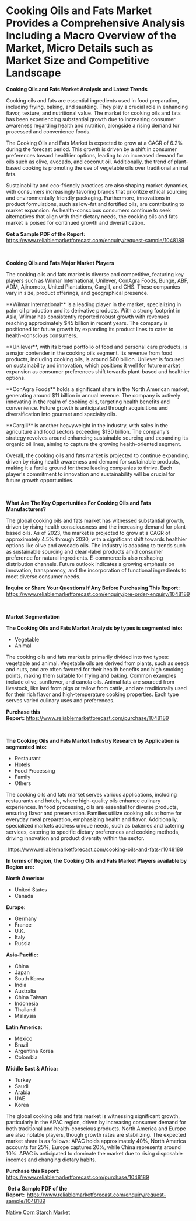 <p><h1>Cooking Oils and Fats Market Provides a Comprehensive Analysis Including a Macro Overview of the Market, Micro Details such as Market Size and Competitive Landscape</h1></p><p><strong>Cooking Oils and Fats Market Analysis and Latest Trends</strong></p>
<p><p>Cooking oils and fats are essential ingredients used in food preparation, including frying, baking, and sautéing. They play a crucial role in enhancing flavor, texture, and nutritional value. The market for cooking oils and fats has been experiencing substantial growth due to increasing consumer awareness regarding health and nutrition, alongside a rising demand for processed and convenience foods.</p><p>The Cooking Oils and Fats Market is expected to grow at a CAGR of 6.2% during the forecast period. This growth is driven by a shift in consumer preferences toward healthier options, leading to an increased demand for oils such as olive, avocado, and coconut oil. Additionally, the trend of plant-based cooking is promoting the use of vegetable oils over traditional animal fats.</p><p>Sustainability and eco-friendly practices are also shaping market dynamics, with consumers increasingly favoring brands that prioritize ethical sourcing and environmentally friendly packaging. Furthermore, innovations in product formulations, such as low-fat and fortified oils, are contributing to market expansion. As health-conscious consumers continue to seek alternatives that align with their dietary needs, the cooking oils and fats market is poised for continued growth and diversification.</p></p>
<p><strong>Get a Sample PDF of the Report:&nbsp;</strong> <a href="https://www.reliablemarketforecast.com/enquiry/request-sample/1048189?utm_campaign=3049&utm_medium=2&utm_source=Github&utm_content=ia&utm_term=07042025&utm_id=cooking-oils-and-fats">https://www.reliablemarketforecast.com/enquiry/request-sample/1048189</a></p>
<p>&nbsp;</p>
<p><strong>Cooking Oils and Fats Major Market Players</strong></p>
<p><p>The cooking oils and fats market is diverse and competitive, featuring key players such as Wilmar International, Unilever, ConAgra Foods, Bunge, ABF, ADM, Ajinomoto, United Plantations, Cargill, and CHS. These companies vary in size, product offerings, and geographical presence.</p><p>**Wilmar International** is a leading player in the market, specializing in palm oil production and its derivative products. With a strong footprint in Asia, Wilmar has consistently reported robust growth with revenues reaching approximately $45 billion in recent years. The company is positioned for future growth by expanding its product lines to cater to health-conscious consumers.</p><p>**Unilever**, with its broad portfolio of food and personal care products, is a major contender in the cooking oils segment. Its revenue from food products, including cooking oils, is around $60 billion. Unilever is focused on sustainability and innovation, which positions it well for future market expansion as consumer preferences shift towards plant-based and healthier options.</p><p>**ConAgra Foods** holds a significant share in the North American market, generating around $11 billion in annual revenue. The company is actively innovating in the realm of cooking oils, targeting health benefits and convenience. Future growth is anticipated through acquisitions and diversification into gourmet and specialty oils.</p><p>**Cargill** is another heavyweight in the industry, with sales in the agriculture and food sectors exceeding $130 billion. The company's strategy revolves around enhancing sustainable sourcing and expanding its organic oil lines, aiming to capture the growing health-oriented segment.</p><p>Overall, the cooking oils and fats market is projected to continue expanding, driven by rising health awareness and demand for sustainable products, making it a fertile ground for these leading companies to thrive. Each player's commitment to innovation and sustainability will be crucial for future growth opportunities.</p></p>
<p>&nbsp;</p>
<p><strong>What Are The Key Opportunities For Cooking Oils and Fats Manufacturers?</strong></p>
<p><p>The global cooking oils and fats market has witnessed substantial growth, driven by rising health consciousness and the increasing demand for plant-based oils. As of 2023, the market is projected to grow at a CAGR of approximately 4.5% through 2030, with a significant shift towards healthier options like olive and avocado oils. The industry is adapting to trends such as sustainable sourcing and clean-label products amid consumer preference for natural ingredients. E-commerce is also reshaping distribution channels. Future outlook indicates a growing emphasis on innovation, transparency, and the incorporation of functional ingredients to meet diverse consumer needs.</p></p>
<p><strong>Inquire or Share Your Questions If Any Before Purchasing This Report:</strong> <a href="https://www.reliablemarketforecast.com/enquiry/pre-order-enquiry/1048189?utm_campaign=3049&utm_medium=2&utm_source=Github&utm_content=ia&utm_term=07042025&utm_id=cooking-oils-and-fats">https://www.reliablemarketforecast.com/enquiry/pre-order-enquiry/1048189</a></p>
<p>&nbsp;</p>
<p><strong>Market Segmentation</strong></p>
<p><strong>The Cooking Oils and Fats Market Analysis by types is segmented into:</strong></p>
<p><ul><li>Vegetable</li><li>Animal</li></ul></p>
<p><p>The cooking oils and fats market is primarily divided into two types: vegetable and animal. Vegetable oils are derived from plants, such as seeds and nuts, and are often favored for their health benefits and high smoking points, making them suitable for frying and baking. Common examples include olive, sunflower, and canola oils. Animal fats are sourced from livestock, like lard from pigs or tallow from cattle, and are traditionally used for their rich flavor and high-temperature cooking properties. Each type serves varied culinary uses and preferences.</p></p>
<p><strong>Purchase this Report:&nbsp;</strong><a href="https://www.reliablemarketforecast.com/purchase/1048189?utm_campaign=3049&utm_medium=2&utm_source=Github&utm_content=ia&utm_term=07042025&utm_id=cooking-oils-and-fats">https://www.reliablemarketforecast.com/purchase/1048189</a></p>
<p>&nbsp;</p>
<p><strong>The Cooking Oils and Fats Market Industry Research by Application is segmented into:</strong></p>
<p><ul><li>Restaurant</li><li>Hotels</li><li>Food Processing</li><li>Family</li><li>Others</li></ul></p>
<p><p>The cooking oils and fats market serves various applications, including restaurants and hotels, where high-quality oils enhance culinary experiences. In food processing, oils are essential for diverse products, ensuring flavor and preservation. Families utilize cooking oils at home for everyday meal preparation, emphasizing health and flavor. Additionally, specialized markets address unique needs, such as bakeries and catering services, catering to specific dietary preferences and cooking methods, driving innovation and product diversity within the sector.</p></p>
<p><a href="https://www.reliablemarketforecast.com/cooking-oils-and-fats-r1048189?utm_campaign=3049&utm_medium=2&utm_source=Github&utm_content=ia&utm_term=07042025&utm_id=cooking-oils-and-fats">&nbsp;https://www.reliablemarketforecast.com/cooking-oils-and-fats-r1048189</a></p>
<p><strong>In terms of Region, the Cooking Oils and Fats Market Players available by Region are:</strong></p>
<p>
    <p> <strong> North America: </strong>
        <ul>
            <li>United States</li>
            <li>Canada</li>
        </ul>
        </p> 
    <p> <strong> Europe: </strong>
        <ul>
            <li>Germany</li>
            <li>France</li>
            <li>U.K.</li>
            <li>Italy</li>
            <li>Russia</li>
        </ul>
        </p> 
    <p> <strong> Asia-Pacific: </strong>
        <ul>
            <li>China</li>
            <li>Japan</li>
            <li>South Korea</li>
            <li>India</li>
            <li>Australia</li>
            <li>China Taiwan</li>
            <li>Indonesia</li>
            <li>Thailand</li>
            <li>Malaysia</li>
        </ul>
        </p> 
    <p> <strong> Latin America: </strong>
        <ul>
            <li>Mexico</li>
            <li>Brazil</li>
            <li>Argentina Korea</li>
            <li>Colombia</li>
        </ul>
        </p> 
    <p> <strong> Middle East & Africa: </strong>
        <ul>
            <li>Turkey</li>
            <li>Saudi</li>
            <li>Arabia</li>
            <li>UAE</li>
            <li>Korea</li>
        </ul>
    </p>
    </p>
<p><p>The global cooking oils and fats market is witnessing significant growth, particularly in the APAC region, driven by increasing consumer demand for both traditional and health-conscious products. North America and Europe are also notable players, though growth rates are stabilizing. The expected market share is as follows: APAC holds approximately 40%, North America accounts for 25%, Europe captures 20%, while China represents around 10%. APAC is anticipated to dominate the market due to rising disposable incomes and changing dietary habits.</p></p>
<p><strong>Purchase this Report: </strong><a href="https://www.reliablemarketforecast.com/purchase/1048189?utm_campaign=3049&utm_medium=2&utm_source=Github&utm_content=ia&utm_term=07042025&utm_id=cooking-oils-and-fats">https://www.reliablemarketforecast.com/purchase/1048189</a></p>
<p>&nbsp;<strong>Get a Sample PDF of the Report:&nbsp;&nbsp;</strong><a href="https://www.reliablemarketforecast.com/enquiry/request-sample/1048189?utm_campaign=3049&utm_medium=2&utm_source=Github&utm_content=ia&utm_term=07042025&utm_id=cooking-oils-and-fats">https://www.reliablemarketforecast.com/enquiry/request-sample/1048189</a></p>
<p><strong></strong></p>
<p><p><a href="https://github.com/muhjanaidu/Market-Research-Report-List-1/blob/main/native-corn-starch-market.md?utm_campaign=3049&utm_medium=2&utm_source=Github&utm_content=ia&utm_term=07042025&utm_id=cooking-oils-and-fats">Native Corn Starch Market</a></p></p>